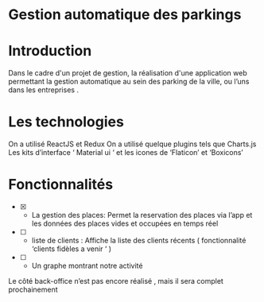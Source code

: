# Gestion automatique des parkings

# Introduction

Dans le cadre d'un projet de gestion, la réalisation d'une application web permettant la gestion automatique au sein des parking de la ville, ou l’uns dans les  entreprises .

# Les technologies

On a utilisé ReactJS et Redux
On a utilisé quelque plugins tels que Charts.js 
Les kits d’interface ‘ Material ui ‘ et les icones de ‘Flaticon’ et ‘Boxicons’

# Fonctionnalités

- [x] - La gestion des places: Permet la reservation des places via l’app et les données des places vides et occupées en temps réel 
- [ ] - liste de clients  : Affiche la liste des clients récents ( fonctionnalité ‘clients fidèles a venir ‘ )
- [ ] - Un graphe montrant notre activité


Le côté back-office n’est pas encore réalisé , mais il sera complet prochainement


